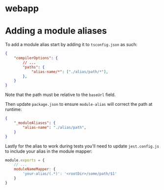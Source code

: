 # webapp

# Adding a module aliases

To add a module alias start by adding it to `tsconfig.json` as such:
```json
{
    "compilerOptions": {
        // ...
        "paths": {
            "alias-name/*": ["./alias/path/*"],
        },
    }
}
```
Note that the path must be relative to the `baseUrl` field.

Then update `package.json` to ensure `module-alias` will correct the path at runtime:
```json
{
    "_moduleAliases": {
        "alias-name": "./alias/path",
    }
}
```

Lastly for the alias to work during tests you'll need to update `jest.config.js` to include your alias in the module mapper:
```js
module.exports = {
    // ...
    moduleNameMapper: {
        'your-alias/(.*)': '<rootDir>/some/path/$1'
    }
}
```
